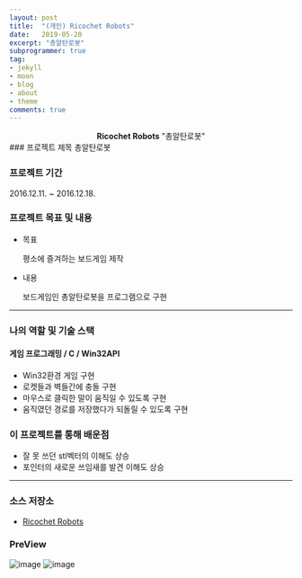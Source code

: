 ```yaml
---
layout: post
title:  "(개인) Ricochet Robots"
date:   2019-05-20
excerpt: "총알탄로봇"
subprogrammer: true
tag:
- jekyll
- moon
- blog
- about
- theme
comments: true
---
```


<center><b>Ricochet Robots</b> "총알탄로봇"</center>
### 프로젝트 제목
총알탄로봇

### 프로젝트 기간
2016.12.11. ~ 2016.12.18.

### 프로젝트 목표 및 내용
* 목표

  평소에 즐겨하는 보드게임 제작

* 내용

  보드게임인 총알탄로봇을 프로그램으로 구현   

---



### 나의 역할 및 기술 스택
#### 게임 프로그래밍 / C / Win32API
* Win32환경 게임 구현
* 로켓들과 벽들간에 충돌 구현
* 마우스로 클릭한 말이 움직일 수 있도록 구현
* 움직였던 경로를 저장했다가 되돌릴 수 있도록 구현


### 이 프로젝트를 통해 배운점
* 잘 못 쓰던 stl벡터의 이해도 상승
* 포인터의 새로운 쓰임새를 발견 이해도 상승

---

### 소스 저장소
* <a href="https://github.com/fvfvfv80/Ricochet-Robots.git">Ricochet Robots</a>

### PreView

![image](https://user-images.githubusercontent.com/18138559/72358122-68d4f980-372f-11ea-9bc9-f169f16c0b7e.png)
![image](https://user-images.githubusercontent.com/18138559/72358130-6bcfea00-372f-11ea-9541-f21d8ae2c849.png)
